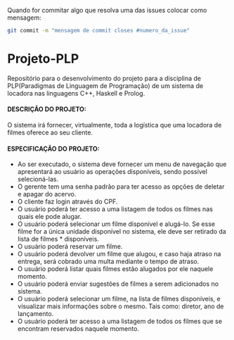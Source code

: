 Quando for commitar algo que resolva uma das issues colocar como mensagem: 

```sh
git commit -m "mensagem de commit closes #numero_da_issue"
```

# Projeto-PLP

Repositório para o desenvolvimento do projeto para a disciplina de PLP(Paradigmas de Linguagem de Programação) de um sistema de locadora nas linguagens C++, Haskell e Prolog. 

#### DESCRIÇÃO DO PROJETO:

O sistema irá fornecer, virtualmente, toda a logística que uma locadora de filmes oferece ao seu cliente.

#### ESPECIFICAÇÃO DO PROJETO:

* Ao ser executado, o sistema deve fornecer um menu de navegação que apresentará ao usuário as operações disponíveis, sendo possível selecioná-las. 
* O gerente tem uma senha padrão para ter acesso as opções de deletar e apagar do acervo.
* O cliente faz login através do CPF.
* O usuário poderá ter acesso a uma listagem de todos os filmes nas quais ele pode alugar.
* O usuário poderá selecionar um filme disponível e alugá-lo. Se esse filme for a única unidade disponível no sistema, ele deve ser retirado da lista de filmes * disponíveis.
* O usuário poderá reservar um filme.
* O usuário poderá devolver um filme que alugou, e caso haja atraso na entrega, será cobrado uma multa mediante o tempo de atraso.
* O usuário poderá listar quais filmes estão alugados por ele naquele momento.
* O usuário poderá enviar sugestões de filmes a serem adicionados no sistema.
* O usuário poderá selecionar um filme, na lista de filmes disponíveis, e visualizar mais informações sobre o mesmo. Tais como: diretor, ano de lançamento.
* O usuário poderá ter acesso a uma listagem de todos os filmes que se encontram reservados naquele momento.

